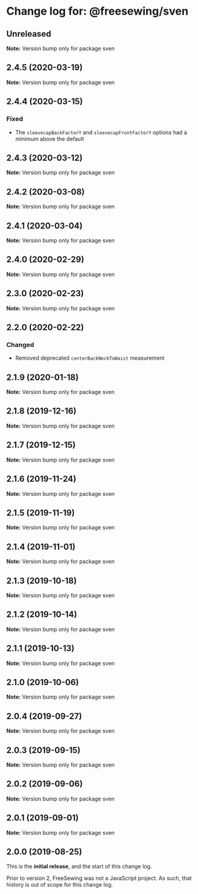 # Change log for: @freesewing/sven


## Unreleased

**Note:** Version bump only for package sven


## 2.4.5 (2020-03-19)

**Note:** Version bump only for package sven


## 2.4.4 (2020-03-15)

### Fixed

 - The `sleevecapBackFactorY` and `sleevecapFrontFactorY` options had a minimum above the default
## 2.4.3 (2020-03-12)

**Note:** Version bump only for package sven


## 2.4.2 (2020-03-08)

**Note:** Version bump only for package sven


## 2.4.1 (2020-03-04)

**Note:** Version bump only for package sven


## 2.4.0 (2020-02-29)

**Note:** Version bump only for package sven


## 2.3.0 (2020-02-23)

**Note:** Version bump only for package sven


## 2.2.0 (2020-02-22)

### Changed

 - Removed deprecated `centerBackNeckToWaist` measurement
## 2.1.9 (2020-01-18)

**Note:** Version bump only for package sven


## 2.1.8 (2019-12-16)

**Note:** Version bump only for package sven


## 2.1.7 (2019-12-15)

**Note:** Version bump only for package sven


## 2.1.6 (2019-11-24)

**Note:** Version bump only for package sven


## 2.1.5 (2019-11-19)

**Note:** Version bump only for package sven


## 2.1.4 (2019-11-01)

**Note:** Version bump only for package sven


## 2.1.3 (2019-10-18)

**Note:** Version bump only for package sven


## 2.1.2 (2019-10-14)

**Note:** Version bump only for package sven


## 2.1.1 (2019-10-13)

**Note:** Version bump only for package sven


## 2.1.0 (2019-10-06)

**Note:** Version bump only for package sven


## 2.0.4 (2019-09-27)

**Note:** Version bump only for package sven


## 2.0.3 (2019-09-15)

**Note:** Version bump only for package sven


## 2.0.2 (2019-09-06)

**Note:** Version bump only for package sven


## 2.0.1 (2019-09-01)

**Note:** Version bump only for package sven




## 2.0.0 (2019-08-25)

This is the **initial release**, and the start of this change log.

Prior to version 2, FreeSewing was not a JavaScript project.
As such, that history is out of scope for this change log.
